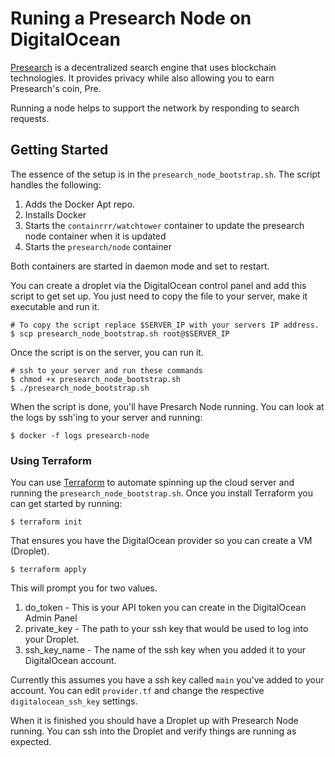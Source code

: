 # Runing a Presearch Node on DigitalOcean

[Presearch](https://presearch.org) is a decentralized search engine that uses blockchain technologies. It provides privacy while also allowing you to earn Presearch's coin, Pre.

Running a node helps to support the network by responding to search requests.

## Getting Started

The essence of the setup is in the `presearch_node_bootstrap.sh`. The script handles the following:

1. Adds the Docker Apt repo.
1. Installs Docker
1. Starts the `containrrr/watchtower` container to update the presearch node container when it is updated
1. Starts the `presearch/node` container

Both containers are started in daemon mode and set to restart.

You can create a droplet via the DigitalOcean control panel and add this script to get set up. You just need to copy the file to your server, make it executable and run it.

```
# To copy the script replace $SERVER_IP with your servers IP address.
$ scp presearch_node_bootstrap.sh root@$SERVER_IP
```

Once the script is on the server, you can run it.

```
# ssh to your server and run these commands
$ chmod +x presearch_node_bootstrap.sh
$ ./presearch_node_bootstrap.sh
```

When the script is done, you'll have Presarch Node running. You can look at the logs by ssh'ing to your server and running:

```
$ docker -f logs presearch-node
```

### Using Terraform

You can use [Terraform](https://www.terraform.io/) to automate spinning up the cloud server and running the `presearch_node_bootstrap.sh`. Once you install Terraform you can get started by running:

```
$ terraform init
```

That ensures you have the DigitalOcean provider so you can create a VM (Droplet).

```
$ terraform apply
```

This will prompt you for two values.

1. do_token - This is your API token you can create in the DigitalOcean Admin Panel
2. private_key - The path to your ssh key that would be used to log into your Droplet.
3. ssh_key_name - The name of the ssh key when you added it to your DigitalOcean account.

Currently this assumes you have a ssh key called `main` you've added to your account. You can edit `provider.tf` and change the respective `digitalocean_ssh_key` settings.

When it is finished you should have a Droplet up with Presearch Node running. You can ssh into the Droplet and verify things are running as expected.
